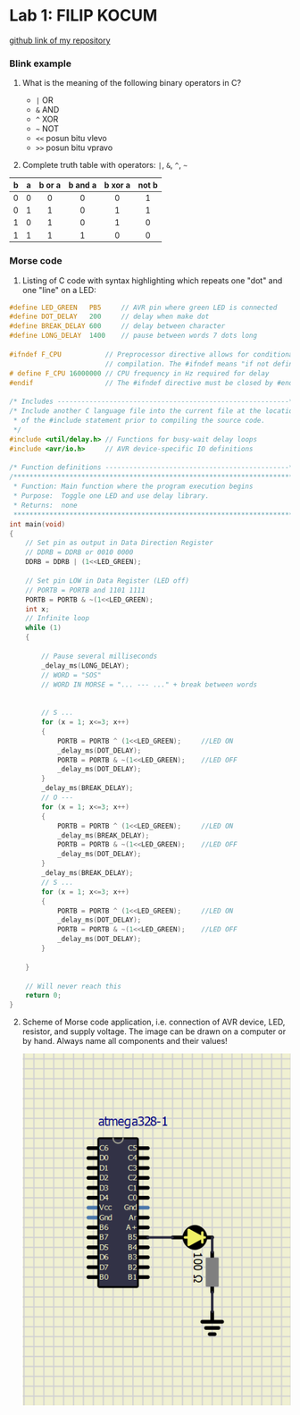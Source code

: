 # Lab 1: FILIP KOCUM

[github link of my repository](https://github.com/xkocum00/Digital-electronics-2)
### Blink example

1. What is the meaning of the following binary operators in C?
   * `|`   OR
   * `&`   AND
   * `^`   XOR
   * `~`   NOT
   * `<<`  posun bitu vlevo
   * `>>`  posun bitu vpravo

2. Complete truth table with operators: `|`, `&`, `^`, `~`

| **b** | **a** |**b or a** | **b and a** | **b xor a** | **not b** |
| :-: | :-: | :-: | :-: | :-: | :-: |
| 0 | 0 | 0 | 0 | 0 | 1 |
| 0 | 1 | 1 | 0 | 1 | 1 |
| 1 | 0 | 1 | 0 | 1 | 0 |
| 1 | 1 | 1 | 1 | 0 | 0 |


### Morse code

1. Listing of C code with syntax highlighting which repeats one "dot" and one "line" on a LED:

```c
#define LED_GREEN   PB5     // AVR pin where green LED is connected
#define DOT_DELAY   200     // delay when make dot
#define BREAK_DELAY 600     // delay between character
#define LONG_DELAY  1400    // pause between words 7 dots long

#ifndef F_CPU           // Preprocessor directive allows for conditional
                        // compilation. The #ifndef means "if not defined".
# define F_CPU 16000000 // CPU frequency in Hz required for delay
#endif                  // The #ifndef directive must be closed by #endif

/* Includes ----------------------------------------------------------*/
/* Include another C language file into the current file at the location
 * of the #include statement prior to compiling the source code.
 */
#include <util/delay.h> // Functions for busy-wait delay loops
#include <avr/io.h>     // AVR device-specific IO definitions

/* Function definitions ----------------------------------------------*/
/**********************************************************************
 * Function: Main function where the program execution begins
 * Purpose:  Toggle one LED and use delay library.
 * Returns:  none
 **********************************************************************/
int main(void)
{
    // Set pin as output in Data Direction Register
    // DDRB = DDRB or 0010 0000
    DDRB = DDRB | (1<<LED_GREEN);
    
    // Set pin LOW in Data Register (LED off)
    // PORTB = PORTB and 1101 1111
    PORTB = PORTB & ~(1<<LED_GREEN);
    int x;
    // Infinite loop
    while (1)
    {
        
        // Pause several milliseconds
        _delay_ms(LONG_DELAY);
        // WORD = "SOS" 
        // WORD IN MORSE = "... --- ..." + break between words


        // S ...
        for (x = 1; x<=3; x++)
        {
            PORTB = PORTB ^ (1<<LED_GREEN);     //LED ON
            _delay_ms(DOT_DELAY);
            PORTB = PORTB & ~(1<<LED_GREEN);    //LED OFF
            _delay_ms(DOT_DELAY);
        }
        _delay_ms(BREAK_DELAY);
        // O ---
        for (x = 1; x<=3; x++)
        {
            PORTB = PORTB ^ (1<<LED_GREEN);     //LED ON
            _delay_ms(BREAK_DELAY);
            PORTB = PORTB & ~(1<<LED_GREEN);    //LED OFF
            _delay_ms(DOT_DELAY);
        }
        _delay_ms(BREAK_DELAY);
        // S ...
        for (x = 1; x<=3; x++)
        {
            PORTB = PORTB ^ (1<<LED_GREEN);     //LED ON
            _delay_ms(DOT_DELAY);
            PORTB = PORTB & ~(1<<LED_GREEN);    //LED OFF
            _delay_ms(DOT_DELAY);
        }
        
    }

    // Will never reach this
    return 0;
}
```


2. Scheme of Morse code application, i.e. connection of AVR device, LED, resistor, and supply voltage. The image can be drawn on a computer or by hand. Always name all components and their values!

   ![image](IMAGES/img1.png)
